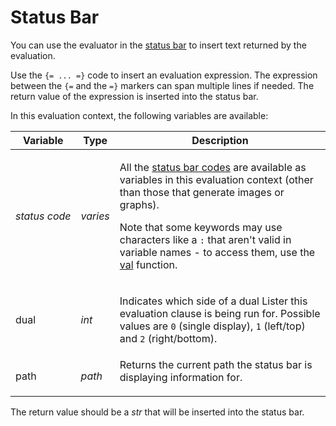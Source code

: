 # Status Bar

You can use the evaluator in the [status bar](/Manual/preferences/preferences_categories/file_displays/status_bar.md) to insert text returned by the evaluation.

Use the `{= ... =}` code to insert an evaluation expression. The expression between the `{=` and the `=}` markers can span multiple lines if needed. The return value of the expression is inserted into the status bar.

In this evaluation context, the following variables are available:

<table>
<thead><tr><th>
Variable</th><th>
Type</th><th>
Description
</th></tr></thead><tbody><tr><td>

<nobr>*status code*</nobr></td><td>

*varies*</td><td>

All the [status bar codes](/Manual/reference/status_bar_codes/README.md) are available as variables in this evaluation context (other than those that generate images or graphs).

Note that some keywords may use characters like a `:` that aren't valid in variable names - to access them, use the [val](/Manual/reference/evaluator/val.md) function.
</td></tr><tr><td>
dual</td><td>

*int*</td><td>

Indicates which side of a dual Lister this evaluation clause is being run for. Possible values are `0` (single display), `1` (left/top) and `2` (right/bottom).
</td></tr><tr><td>
path</td><td>

*path*</td><td>
Returns the current path the status bar is displaying information for.
</td></tr></tbody>
</table>

The return value should be a *str* that will be inserted into the status bar.
